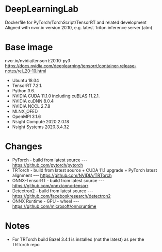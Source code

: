 # DeepLearningLab
Dockerfile for PyTorch/TorchScript/TensorRT and related development<br>
Aligned with nvcr.io version 20.10, e.g. latest Triton inference server (atm)

# Base image
nvcr.io/nvidia/tensorrt:20.10-py3<br>
https://docs.nvidia.com/deeplearning/tensorrt/container-release-notes/rel_20-10.html

* Ubuntu 18.04
* TensorRT 7.2.1.
* Python 3.6.
* NVIDIA CUDA 11.1.0 including cuBLAS 11.2.1.
* NVIDIA cuDNN 8.0.4
* NVIDIA NCCL 2.7.8
* MLNX_OFED
* OpenMPI 3.1.6
* Nsight Compute 2020.2.0.18
* Nsight Systems 2020.3.4.32

# Changes
* PyTorch - build from latest source --- https://github.com/pytorch/pytorch
* TRTorch - build from latest source + CUDA 11.1 upgrade + PyTorch latest alignment --- https://github.com/NVIDIA/TRTorch
* ONNX-TensorRT - build from latest source --- https://github.com/onnx/onnx-tensorr
* Detectron2 - build from latest source --- https://github.com/facebookresearch/detectron2
* ONNX Runtime - GPU - wheel --- https://github.com/microsoft/onnxruntime

# Notes
* For TRTorch build Bazel 3.4.1 is installed (not the latest) as per the TRTorch repo
